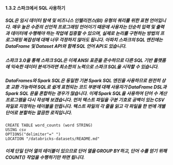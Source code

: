#### 1.3.2 스파크에서 SQL 사용하기

##### SQL은 임시 데이터 탐색 및 비즈니스 인텔리전스(BI) 유형의 쿼리를 위한 표현 언어입니다. 매우 높은 수준의 선언적 프로그래밍 언어이기 때문에 사용자는 단순히 입력 및 출력과 데이터에 수행해야 하는 작업에 집중할 수 있으며, 실제로 논리를 구현하는 방법의 프로그래밍 복잡성에 대해 너무 걱정하지 않아도 됩니다. 아파치 스파크의 SQL 엔진에는 DataFrame 및 Dataset API와 함께 SQL 언어 API도 있습니다.

##### 스파크 3.0을 통해 스파크 SQL은 이제 ANSI 표준을 준수하므로 다른 SQL 기반 플랫폼에 익숙한 데이터 분석가라면 최소한의 노력으로 스파크 SQL을 시작할 수 있습니다.

##### DataFrames와 Spark SQL은 동일한 기본 Spark SQL 엔진을 사용하므로 완전히 상호 교환 가능하며 SQL로 쉽게 표현되는 코드 부분에 대해 사용자가 DataFrame DSL과 Spark SQL 문을 혼합하는 경우가 많습니다. 이제 Spark SQL을 사용하여 단어 수 계산 프로그램을 다시 작성해 보겠습니다. 먼저 텍스트 파일을 구분 기호로 공백이 있는 CSV 파일로 지정하는 테이블을 만듭니다. 텍스트 파일의 각 줄을 읽고 각 파일을 한 번에 개별 단어로 분할하는 깔끔한 로직입니다.

~~~
CREATE TABLE word_counts (word STRING) 
USING csv 
OPTIONS("delimiter"=" ") 
LOCATION "/databricks-datasets/README.md" 
~~~

##### 이제 단일 단어 열의 테이블이 있으므로 단어 열을 GROUP BY하고, 단어 수를 얻기 위해 COUNT() 작업을 수행하기만 하면 됩니다.
